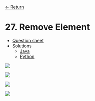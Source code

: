 [&larr; Return](https://hanggrian.github.io/grind-leetcode/)

# 27. Remove Element

- [Question sheet](https://leetcode.com/problems/remove-element/)
- Solutions
  - [Java](https://github.com/hanggrian/grind-leetcode/blob/main/java/src/main/java/problems1_100/RemoveElement.java)
  - [Python](https://github.com/hanggrian/grind-leetcode/blob/main/python/src/problems1_100/remove_element.py)

![](https://github.com/hanggrian/grind-leetcode/raw/assets/problems1-100/remove_element1.svg)

![](https://github.com/hanggrian/grind-leetcode/raw/assets/problems1-100/remove_element2.svg)

![](https://github.com/hanggrian/grind-leetcode/raw/assets/problems1-100/remove_element3.svg)

![](https://github.com/hanggrian/grind-leetcode/raw/assets/problems1-100/remove_element4.svg)
